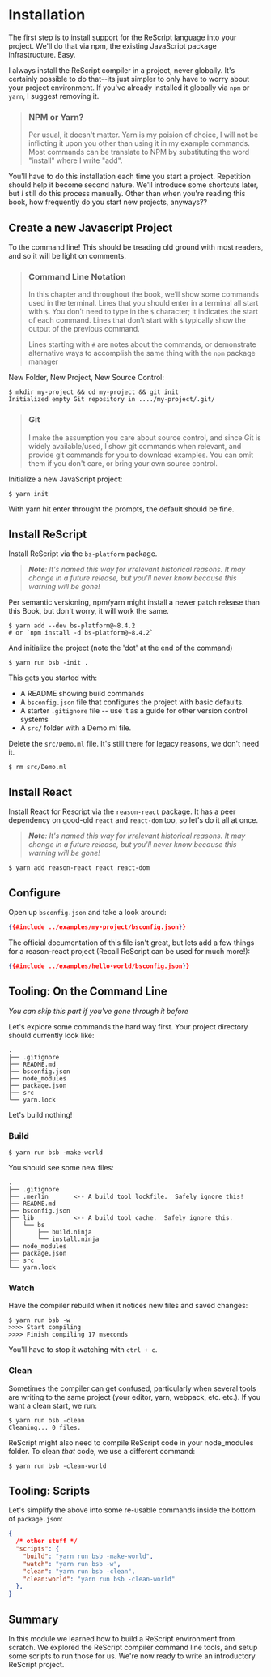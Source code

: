 # Installation

The first step is to install support for the ReScript language into your project.
We'll do that via npm, the existing JavaScript package infrastructure. Easy. 

I always install the ReScript compiler in a project, never globally. It's
certainly possible to do that--its just simpler to only have to worry about your
project environment. If you've already installed it globally via `npm` or `yarn`, 
I suggest removing it. 

> ### NPM or Yarn?
>
> Per usual, it doesn't matter. Yarn is my poision of choice, I will not be
> inflicting it upon you other than using it in my example commands.  Most
> commands can be translate to NPM by substituting the word "install" where I
> write "add". 

You'll have to do this installation each time you start a project. Repetition
should help it become second nature. We'll introduce some shortcuts later, but
*I* still do this process manually. Other than when you're reading this book,
how frequently do you start new projects, anyways??

## Create a new Javascript Project

To the command line! This should be treading old ground with most readers, and
so it will be light on comments.

> ### Command Line Notation
>
> In this chapter and throughout the book, we’ll show some commands used in the
> terminal. Lines that you should enter in a terminal all start with `$`. You
> don’t need to type in the `$` character; it indicates the start of each
> command. Lines that don’t start with `$` typically show the output of the
> previous command.
> 
> Lines starting with `#` are notes about the commands, or demonstrate
> alternative ways to accomplish the same thing with the `npm` package manager

New Folder, New Project, New Source Control: 

```console
$ mkdir my-project && cd my-project && git init
Initialized empty Git repository in ..../my-project/.git/
```

> ### Git 
>
> I make the assumption you care about source control, and since Git is widely
> available/used, I show git commands when relevant, and provide git commands
> for you to download examples. You can omit them if you don't care, or bring 
> your own source control.

Initialize a new JavaScript project:

```console
$ yarn init
```

With yarn hit enter throught the prompts, the default should be fine.

## Install ReScript

Install ReScript via the `bs-platform` package.

> _**Note**: It's named this way for irrelevant historical reasons.  It may
> change in a future release, but you'll never know because this warning will be
> gone!_

Per semantic versioning, npm/yarn might install a newer patch release than this 
Book, but don't worry, it will work the same.

```console
$ yarn add --dev bs-platform@~8.4.2
# or `npm install -d bs-platform@~8.4.2`
```

And initialize the project (note the 'dot' at the end of the command)

```console
$ yarn run bsb -init .
```

This gets you started with:
 - A README showing build commands
 - A `bsconfig.json` file that configures the project with basic defaults. 
 - A starter `.gitignore` file -- use it as a guide for other version control
     systems
 - A `src/` folder with a Demo.ml file.

<!-- TODO: Fix -->
Delete the `src/Demo.ml` file. It's still there for legacy reasons, we don't 
need it.

```console
$ rm src/Demo.ml 
```

## Install React

Install React for Rescript via the `reason-react` package.  It has a peer
dependency on good-old `react` and `react-dom` too, so let's do it all at once.

> _**Note**: It's named this way for irrelevant historical reasons.  It may
> change in a future release, but you'll never know because this warning will be
> gone!_

```console
$ yarn add reason-react react react-dom
```

## Configure

Open up `bsconfig.json` and take a look around:

```json
{{#include ../examples/my-project/bsconfig.json}}
```

The official documentation of this file isn't great, but lets add a few things
for a reason-react project (Recall ReScript can be used for much more!):

```json
{{#include ../examples/hello-world/bsconfig.json}}
```

## Tooling: On the Command Line

_You can skip this part if you've gone through it before_

Let's explore some commands the hard way first.  Your project directory should
currently look like:

```
.
├── .gitignore
├── README.md
├── bsconfig.json
├── node_modules 
├── package.json
├── src
└── yarn.lock
```

Let's build nothing!

### Build

```console
$ yarn run bsb -make-world
```

You should see some new files:

```
.
├── .gitignore
├── .merlin       <-- A build tool lockfile.  Safely ignore this!
├── README.md
├── bsconfig.json
├── lib           <-- A build tool cache.  Safely ignore this.
│   └── bs
│       ├── build.ninja
│       └── install.ninja
├── node_modules 
├── package.json
├── src
└── yarn.lock
```

### Watch 

Have the compiler rebuild when it notices new files and saved changes:

```console
$ yarn run bsb -w
>>>> Start compiling
>>>> Finish compiling 17 mseconds
```

You'll have to stop it watching with `ctrl + c`.

### Clean 

Sometimes the compiler can get confused, particularly when several tools are
writing to the same project (your editor, yarn, webpack, etc. etc.). If you want
a clean start, we run:

```console
$ yarn run bsb -clean
Cleaning... 0 files.
```

ReScript might also need to compile ReScript code in your node_modules folder.
To clean *that* code, we use a different command:

```console
$ yarn run bsb -clean-world
```

## Tooling: Scripts

Let's simplify the above into some re-usable commands inside the bottom of 
`package.json`:

```json
{
  /* other stuff */
  "scripts": {
    "build": "yarn run bsb -make-world",
    "watch": "yarn run bsb -w",
    "clean": "yarn run bsb -clean",
    "clean:world": "yarn run bsb -clean-world"
  },
}
```

## Summary

In this module we learned how to build a ReScript environment from scratch. We
explored the ReScript compiler command line tools, and setup some scripts to run
those for us. We're now ready to write an introductory ReScript project.

<!-- TODO: Shortcut -->

